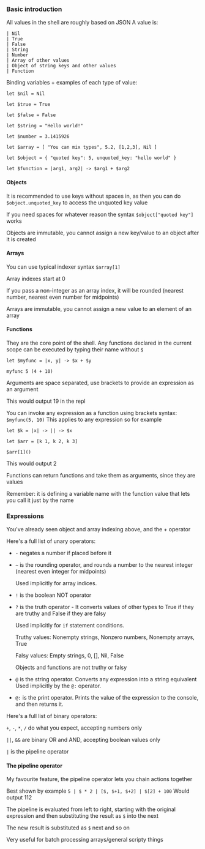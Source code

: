 ### Basic introduction

All values in the shell are roughly based on JSON
A value is:
```
| Nil
| True
| False
| String
| Number
| Array of other values
| Object of string keys and other values
| Function
```

Binding variables + examples of each type of value:
```
let $nil = Nil

let $true = True

let $false = False

let $string = "Hello world!"

let $number = 3.1415926

let $array = [ "You can mix types", 5.2, [1,2,3], Nil ]

let $object = { "quoted key": 5, unquoted_key: "hello world" }

let $function = |arg1, arg2| -> $arg1 + $arg2
```

#### Objects

It is recommended to use keys without spaces in, as then you can do `$object.unquoted_key` to access the unquoted key value

If you need spaces for whatever reason the syntax `$object["quoted key"]` works

Objects are immutable, you cannot assign a new key/value to an object after it is created

#### Arrays

You can use typical indexer syntax `$array[1]`

Array indexes start at 0

If you pass a non-integer as an array index, it will be rounded (nearest number, nearest even number for midpoints)

Arrays are immutable, you cannot assign a new value to an element of an array

#### Functions

They are the core point of the shell. Any functions declared in the current scope can be executed by typing their name without `$`
```
let $myfunc = |x, y| -> $x + $y

myfunc 5 (4 + 10)
```
Arguments are space separated, use brackets to provide an expression as an argument

This would output 19 in the repl

You can invoke any expression as a function using brackets syntax:
`$myfunc(5, 10)`
This applies to any expression so for example
```
let $k = |x| -> || -> $x

let $arr = [k 1, k 2, k 3]

$arr[1]()
```
This would output 2

Functions can return functions and take them as arguments, since they are values

Remember: it is defining a variable name with the function value that lets you call it just by the name

### Expressions

You've already seen object and array indexing above, and the + operator

Here's a full list of unary operators:
- `-` negates a number if placed before it
- `~` is the rounding operator, and rounds a number to the nearest integer (nearest even integer for midpoints)

  Used implicitly for array indices.

- `!` is the boolean NOT operator
- `?` is the truth operator - It converts values of other types to True if they are truthy and False if they are falsy

  Used implicitly for `if` statement conditions.
  
  Truthy values: Nonempty strings, Nonzero numbers, Nonempty arrays, True
  
  Falsy values: Empty strings, 0, [], Nil, False
  
  Objects and functions are not truthy or falsy
- `@` is the string operator. Converts any expression into a string equivalent
  Used implicitly by the `@:` operator.
- `@:` is the print operator. Prints the value of the expression to the console, and then returns it.

Here's a full list of binary operators:

`+`, `-`, `*`, `/` do what you expect, accepting numbers only

`||`, `&&` are binary OR and AND, accepting boolean values only

`|` is the pipeline operator

#### The pipeline operator

My favourite feature, the pipeline operator lets you chain actions together

Best shown by example
`5 | $ * 2 | [$, $+1, $+2] | $[2] + 100`
Would output 112

The pipeline is evaluated from left to right, starting with the original expression and then substituting the result as `$` into the next

The new result is substituted as `$` next and so on

Very useful for batch processing arrays/general scripty things
